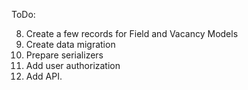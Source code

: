 ToDo:

8. Create a few records for Field and Vacancy Models
9. Create data migration
10. Prepare serializers
11. Add user authorization
12. Add API.
